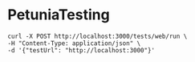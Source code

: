 # PetuniaTesting



```
curl -X POST http://localhost:3000/tests/web/run \
-H "Content-Type: application/json" \
-d '{"testUrl": "http://localhost:3000"}'
```
